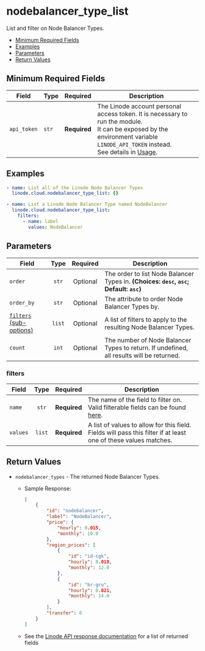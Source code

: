 # nodebalancer_type_list

List and filter on Node Balancer Types.

- [Minimum Required Fields](#minimum-required-fields)
- [Examples](#examples)
- [Parameters](#parameters)
- [Return Values](#return-values)

## Minimum Required Fields
| Field       | Type  | Required     | Description                                                                                                                                                                                                              |
|-------------|-------|--------------|--------------------------------------------------------------------------------------------------------------------------------------------------------------------------------------------------------------------------|
| `api_token` | `str` | **Required** | The Linode account personal access token. It is necessary to run the module. <br/>It can be exposed by the environment variable `LINODE_API_TOKEN` instead. <br/>See details in [Usage](https://github.com/linode/ansible_linode?tab=readme-ov-file#usage). |

## Examples

```yaml
- name: List all of the Linode Node Balancer Types
  linode.cloud.nodebalancer_type_list: {}
```

```yaml
- name: List a Linode Node Balancer Type named NodeBalancer
  linode.cloud.nodebalancer_type_list:
    filters:
      - name: label
        values: NodeBalancer

```


## Parameters

| Field     | Type | Required | Description                                                                  |
|-----------|------|----------|------------------------------------------------------------------------------|
| `order` | <center>`str`</center> | <center>Optional</center> | The order to list Node Balancer Types in.  **(Choices: `desc`, `asc`; Default: `asc`)** |
| `order_by` | <center>`str`</center> | <center>Optional</center> | The attribute to order Node Balancer Types by.   |
| [`filters` (sub-options)](#filters) | <center>`list`</center> | <center>Optional</center> | A list of filters to apply to the resulting Node Balancer Types.   |
| `count` | <center>`int`</center> | <center>Optional</center> | The number of Node Balancer Types to return. If undefined, all results will be returned.   |

### filters

| Field     | Type | Required | Description                                                                  |
|-----------|------|----------|------------------------------------------------------------------------------|
| `name` | <center>`str`</center> | <center>**Required**</center> | The name of the field to filter on. Valid filterable fields can be found [here](https://techdocs.akamai.com/linode-api/reference/api).   |
| `values` | <center>`list`</center> | <center>**Required**</center> | A list of values to allow for this field. Fields will pass this filter if at least one of these values matches.   |

## Return Values

- `nodebalancer_types` - The returned Node Balancer Types.

    - Sample Response:
        ```json
        [
            {
                "id": "nodebalancer",
                "label": "NodeBalancer",
                "price": {
                    "hourly": 0.015,
                    "monthly": 10.0
                },
                "region_prices": [
                    {
                        "id": "id-cgk",
                        "hourly": 0.018,
                        "monthly": 12.0
                    },
                    {
                        "id": "br-gru",
                        "hourly": 0.021,
                        "monthly": 14.0
                    }
                ],
                "transfer": 0
            }
        ]
        ```
    - See the [Linode API response documentation](https://techdocs.akamai.com/linode-api/reference/api) for a list of returned fields


